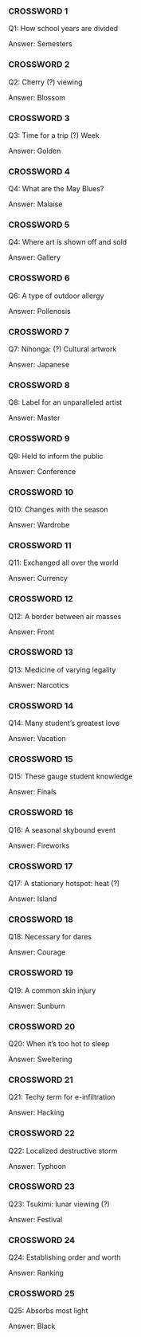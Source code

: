 ### CROSSWORD 1

Q1: How school years are divided

Answer: Semesters

### CROSSWORD 2

Q2: Cherry (?) viewing

Answer: Blossom

### CROSSWORD 3

Q3: Time for a trip (?) Week

Answer: Golden

### CROSSWORD 4

Q4: What are the May Blues?

Answer: Malaise

### CROSSWORD 5

Q4: Where art is shown off and sold

Answer: Gallery

### CROSSWORD 6

Q6: A type of outdoor allergy

Answer: Pollenosis

### CROSSWORD 7

Q7: Nihonga: (?) Cultural artwork

Answer: Japanese

### CROSSWORD 8
Q8: Label for an unparalleled artist

Answer: Master

### CROSSWORD 9

Q9: Held to inform the public

Answer: Conference

### CROSSWORD 10

Q10: Changes with the season

Answer: Wardrobe

### CROSSWORD 11

Q11: Exchanged all over the world

Answer: Currency

### CROSSWORD 12

Q12: A border between air masses

Answer: Front

### CROSSWORD 13

Q13: Medicine of varying legality

Answer: Narcotics

### CROSSWORD 14

Q14: Many student’s greatest love

Answer: Vacation

### CROSSWORD 15

Q15: These gauge student knowledge

Answer: Finals

### CROSSWORD 16

Q16: A seasonal skybound event

Answer: Fireworks

### CROSSWORD 17

Q17: A stationary hotspot: heat (?)

Answer: Island

### CROSSWORD 18

Q18: Necessary for dares

Answer: Courage

### CROSSWORD 19

Q19: A common skin injury

Answer: Sunburn

### CROSSWORD 20

Q20: When it’s too hot to sleep

Answer: Sweltering

### CROSSWORD 21

Q21: Techy term for e-infiltration

Answer: Hacking

### CROSSWORD 22

Q22: Localized destructive storm

Answer: Typhoon

### CROSSWORD 23

Q23: Tsukimi: lunar viewing (?)

Answer: Festival

### CROSSWORD 24

Q24: Establishing order and worth

Answer: Ranking

### CROSSWORD 25

Q25: Absorbs most light

Answer: Black